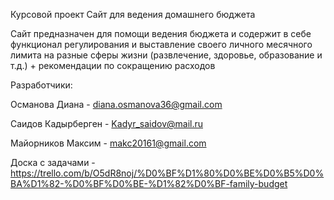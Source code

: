 Курсовой проект Сайт для ведения домашнего бюджета

Сайт предназначен для помощи ведения бюджета и содержит в себе функционал регулирования и выставление своего личного месячного лимита на разные сферы жизни (развлечение, здоровье, образование и т.д.) + рекомендации по сокращению расходов 

Разработчики:

Османова Диана - diana.osmanova36@gmail.com

Саидов Кадырберген - Kadyr_saidov@mail.ru

Майорников Максим - makc20161@gmail.com

Доска с задачами - https://trello.com/b/O5dR8noj/%D0%BF%D1%80%D0%BE%D0%B5%D0%BA%D1%82-%D0%BF%D0%BE-%D1%82%D0%BF-family-budget

